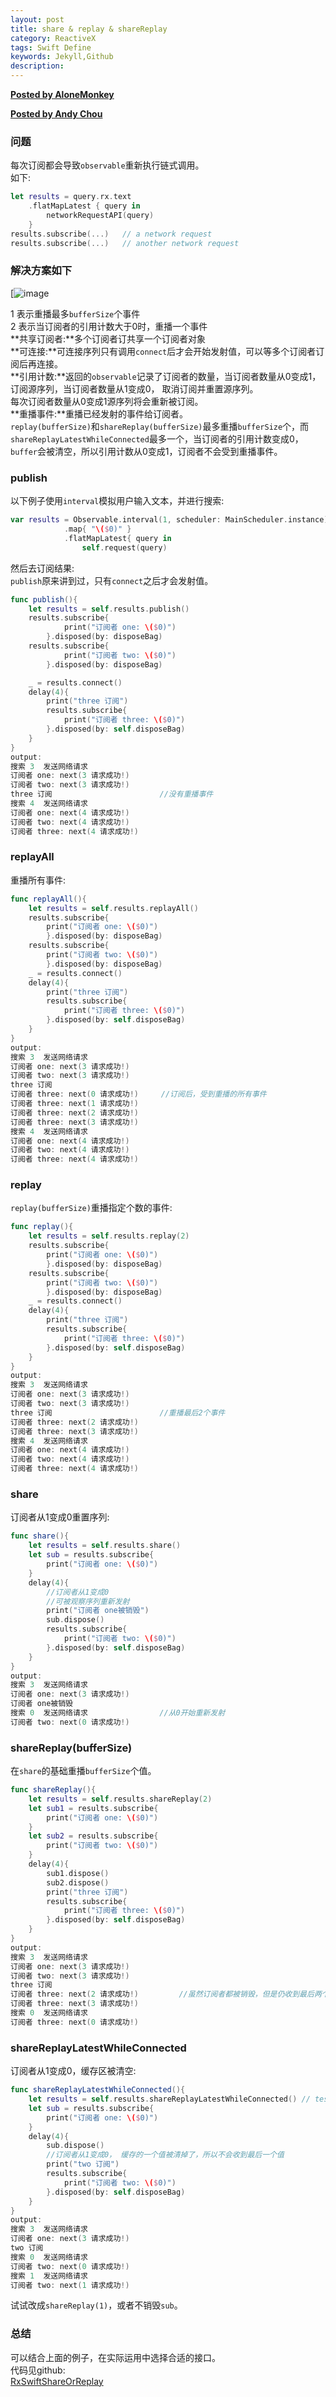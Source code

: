 ```yaml
---  
layout: post  
title: share & replay & shareReplay  
category: ReactiveX  
tags: Swift Define  
keywords: Jekyll,Github  
description: 
---  
```


__[Posted by AloneMonkey](http://www.alonemonkey.com/2017/04/02/rxswift-part-eleven/)__  

__[Posted by Andy Chou](https://medium.com/@_achou/rxswift-share-vs-replay-vs-sharereplay-bea99ac42168)__  

### 问题  
每次订阅都会导致`observable`重新执行链式调用。  
如下:  

```swift  
let results = query.rx.text  
    .flatMapLatest { query in  
        networkRequestAPI(query)  
    }  
results.subscribe(...)   // a network request  
results.subscribe(...)   // another network request  
```  

### 解决方案如下  
[![image](/assets/postAssets/2018/script_1491368007455.webp)  

1 表示重播最多`bufferSize`个事件  
2 表示当订阅者的引用计数大于0时，重播一个事件  
**共享订阅者:**多个订阅者订共享一个订阅者对象  
**可连接:**可连接序列只有调用`connect`后才会开始发射值，可以等多个订阅者订阅后再连接。  
**引用计数:**返回的`observable`记录了订阅者的数量，当订阅者数量从0变成1，订阅源序列，当订阅者数量从1变成0，  取消订阅并重置源序列。  
每次订阅者数量从0变成1源序列将会重新被订阅。  
**重播事件:**重播已经发射的事件给订阅者。  
`replay(bufferSize)`和`shareReplay(bufferSize)`最多重播`bufferSize`个，而`shareReplayLatestWhileConnected`最多一个，当订阅者的引用计数变成0，`buffer`会被清空，所以引用计数从0变成1，订阅者不会受到重播事件。  
### publish  
以下例子使用`interval`模拟用户输入文本，并进行搜索:  

```swift  
var results = Observable.interval(1, scheduler: MainScheduler.instance)  
            .map{ "\($0)" }  
            .flatMapLatest{ query in  
                self.request(query)  
```  

然后去订阅结果:  
`publish`原来讲到过，只有`connect`之后才会发射值。  

```swift  
func publish(){  
    let results = self.results.publish()  
    results.subscribe{  
            print("订阅者 one: \($0)")  
        }.disposed(by: disposeBag)  
    results.subscribe{  
            print("订阅者 two: \($0)")  
        }.disposed(by: disposeBag)  

    _ = results.connect()  
    delay(4){  
        print("three 订阅")  
        results.subscribe{  
            print("订阅者 three: \($0)")  
        }.disposed(by: self.disposeBag)  
    }  
}  
output:  
搜索 3  发送网络请求  
订阅者 one: next(3 请求成功!)  
订阅者 two: next(3 请求成功!)  
three 订阅                        //没有重播事件  
搜索 4  发送网络请求  
订阅者 one: next(4 请求成功!)  
订阅者 two: next(4 请求成功!)  
订阅者 three: next(4 请求成功!)  
```  

### replayAll  
重播所有事件:  

```swift  
func replayAll(){  
    let results = self.results.replayAll()  
    results.subscribe{  
        print("订阅者 one: \($0)")  
        }.disposed(by: disposeBag)  
    results.subscribe{  
        print("订阅者 two: \($0)")  
        }.disposed(by: disposeBag)  
    _ = results.connect()  
    delay(4){  
        print("three 订阅")  
        results.subscribe{  
            print("订阅者 three: \($0)")  
        }.disposed(by: self.disposeBag)  
    }  
}  
output:  
搜索 3  发送网络请求  
订阅者 one: next(3 请求成功!)  
订阅者 two: next(3 请求成功!)  
three 订阅  
订阅者 three: next(0 请求成功!)     //订阅后，受到重播的所有事件  
订阅者 three: next(1 请求成功!)  
订阅者 three: next(2 请求成功!)  
订阅者 three: next(3 请求成功!)  
搜索 4  发送网络请求  
订阅者 one: next(4 请求成功!)  
订阅者 two: next(4 请求成功!)  
订阅者 three: next(4 请求成功!)  
```  

### replay  
`replay(bufferSize)`重播指定个数的事件:  

```swift  
func replay(){  
    let results = self.results.replay(2)  
    results.subscribe{  
        print("订阅者 one: \($0)")  
        }.disposed(by: disposeBag)  
    results.subscribe{  
        print("订阅者 two: \($0)")  
        }.disposed(by: disposeBag)  
    _ = results.connect()  
    delay(4){  
        print("three 订阅")  
        results.subscribe{  
            print("订阅者 three: \($0)")  
        }.disposed(by: self.disposeBag)  
    }  
}  
output:  
搜索 3  发送网络请求  
订阅者 one: next(3 请求成功!)  
订阅者 two: next(3 请求成功!)  
three 订阅                        //重播最后2个事件  
订阅者 three: next(2 请求成功!)  
订阅者 three: next(3 请求成功!)  
搜索 4  发送网络请求  
订阅者 one: next(4 请求成功!)  
订阅者 two: next(4 请求成功!)  
订阅者 three: next(4 请求成功!)  
```  

### share  
订阅者从1变成0重置序列:  

```swift  
func share(){  
    let results = self.results.share()  
    let sub = results.subscribe{  
        print("订阅者 one: \($0)")  
    }  
    delay(4){  
        //订阅者从1变成0  
        //可被观察序列重新发射  
        print("订阅者 one被销毁")  
        sub.dispose()  
        results.subscribe{  
            print("订阅者 two: \($0)")  
        }.disposed(by: self.disposeBag)  
    }  
}  
output:  
搜索 3  发送网络请求  
订阅者 one: next(3 请求成功!)  
订阅者 one被销毁  
搜索 0  发送网络请求                //从0开始重新发射  
订阅者 two: next(0 请求成功!)  
```  

### shareReplay(bufferSize)  
在`share`的基础重播`bufferSize`个值。  

```swift  
func shareReplay(){  
    let results = self.results.shareReplay(2)  
    let sub1 = results.subscribe{  
        print("订阅者 one: \($0)")  
    }  
    let sub2 = results.subscribe{  
        print("订阅者 two: \($0)")  
    }  
    delay(4){  
        sub1.dispose()  
        sub2.dispose()  
        print("three 订阅")  
        results.subscribe{  
            print("订阅者 three: \($0)")  
        }.disposed(by: self.disposeBag)  
    }  
}  
output:  
搜索 3  发送网络请求  
订阅者 one: next(3 请求成功!)  
订阅者 two: next(3 请求成功!)  
three 订阅  
订阅者 three: next(2 请求成功!)         //虽然订阅者都被销毁，但是仍收到最后两个值  
订阅者 three: next(3 请求成功!)  
搜索 0  发送网络请求  
订阅者 three: next(0 请求成功!)  
```  

### shareReplayLatestWhileConnected  
订阅者从1变成0，缓存区被清空:  

```swift  
func shareReplayLatestWhileConnected(){  
    let results = self.results.shareReplayLatestWhileConnected() // test  shareReplay(1)  
    let sub = results.subscribe{  
        print("订阅者 one: \($0)")  
    }  
    delay(4){  
        sub.dispose()  
        //订阅者从1变成0， 缓存的一个值被清掉了，所以不会收到最后一个值  
        print("two 订阅")  
        results.subscribe{  
            print("订阅者 two: \($0)")  
        }.disposed(by: self.disposeBag)  
    }  
}  
output:  
搜索 3  发送网络请求  
订阅者 one: next(3 请求成功!)  
two 订阅  
搜索 0  发送网络请求  
订阅者 two: next(0 请求成功!)  
搜索 1  发送网络请求  
订阅者 two: next(1 请求成功!)  
```  

试试改成`shareReplay(1)`，或者不销毁`sub`。  
### 总结  
可以结合上面的例子，在实际运用中选择合适的接口。  
代码见github:  
[RxSwiftShareOrReplay](https://github.com/AloneMonkey/RxSwiftStudy)  

